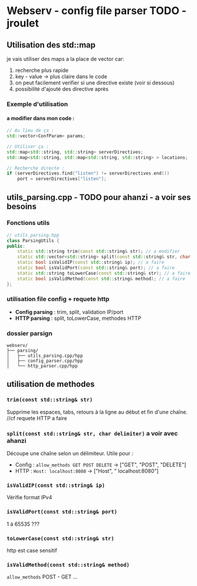 # Webserv - config file parser TODO - jroulet

## Utilisation des std::map

je vais utiliser des maps a la place de vector car:
1) recherche plus rapide
2) key - value -> plus claire dans le code
3) on peut facilement verifier si une directive existe (voir si dessous)
4) possibilité d'ajouté des directive après 

### Exemple d'utilisation
#### a modifier dans mon code : 
```cpp
// Au lieu de ça :
std::vector<ConfParam> params;

// Utiliser ça :
std::map<std::string, std::string> serverDirectives;
std::map<std::string, std::map<std::string, std::string> > locations;

// Recherche directe :
if (serverDirectives.find("listen") != serverDirectives.end())
    port = serverDirectives["listen"];
```

## utils_parsing.cpp - TODO pour ahanzi - a voir ses besoins 

### Fonctions utils 

```cpp
// utils_parsing.hpp
class ParsingUtils {
public:
    static std::string trim(const std::string& str); // a modifier
    static std::vector<std::string> split(const std::string& str, char delimiter); // a faire
    static bool isValidIP(const std::string& ip); // a faire
    static bool isValidPort(const std::string& port); // a faire
    static std::string toLowerCase(const std::string& str); // a faire
    static bool isValidMethod(const std::string& method); // a faire
};
```

### utilisation file config + requete http

- **Config parsing** : trim, split, validation IP/port
- **HTTP parsing** : split, toLowerCase, methodes HTTP

### dossier parsign

```
webserv/
├── parsing/
│   ├── utils_parsing.cpp/hpp    
│   ├── config_parser.cpp/hpp    
│   └── http_parser.cpp/hpp      
```

## utilisation de methodes

### `trim(const std::string& str)`
Supprime les espaces, tabs, retours à la ligne au début et fin d'une chaîne. //cf requete HTTP a faire

### `split(const std::string& str, char delimiter)` a voir avec ahanzi
Découpe une chaîne selon un délimiteur. Utile pour :
- Config : `allow_methods GET POST DELETE` → ["GET", "POST", "DELETE"]  
- HTTP : `Host: localhost:8080` → ["Host", " localhost:8080"]

### `isValidIP(const std::string& ip)`
Vérifie format IPv4

### `isValidPort(const std::string& port)`
1 à 65535 ???

### `toLowerCase(const std::string& str)`
http est case sensitif

### `isValidMethod(const std::string& method)`
 `allow_methods` POST - GET ... 